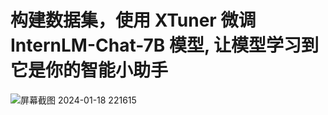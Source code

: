 # 构建数据集，使用 XTuner 微调 InternLM-Chat-7B 模型, 让模型学习到它是你的智能小助手
![屏幕截图 2024-01-18 221615](https://github.com/waurblove/LLM/assets/113746290/f3a7982f-996a-4f60-9487-248d278e4882)
